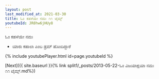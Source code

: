 ```yaml
---
layout: post
last_modified_at: 2021-03-30
title: ಓಂ ಕಹಳೆಯೇ ನಮಃ ೧೧ ಟೈಮ್ಸ್
youtubeId: JR8hw6jHUy8
---
```

 
 
 ಓಂ ಕಹಳೆಯೇ ನಮಃ  
 
 -  ಯಾರು ಕಹಾಲಾ ಎಂಬ ಡ್ರಮ್ ಹೊಂದಿದ್ದಾರೆ 
 
  
 
  
 
 
 
 
 
 


{% include youtubePlayer.html id=page.youtubeId %}
 
[Next]({{ site.baseurl }}{% link  split1/_posts/2013-05-22-ಓಂ ವಿಜಯಾಕ್ಷಯಾ ನಮಃ ೧೧ ಟೈಮ್ಸ್.md%})
 
